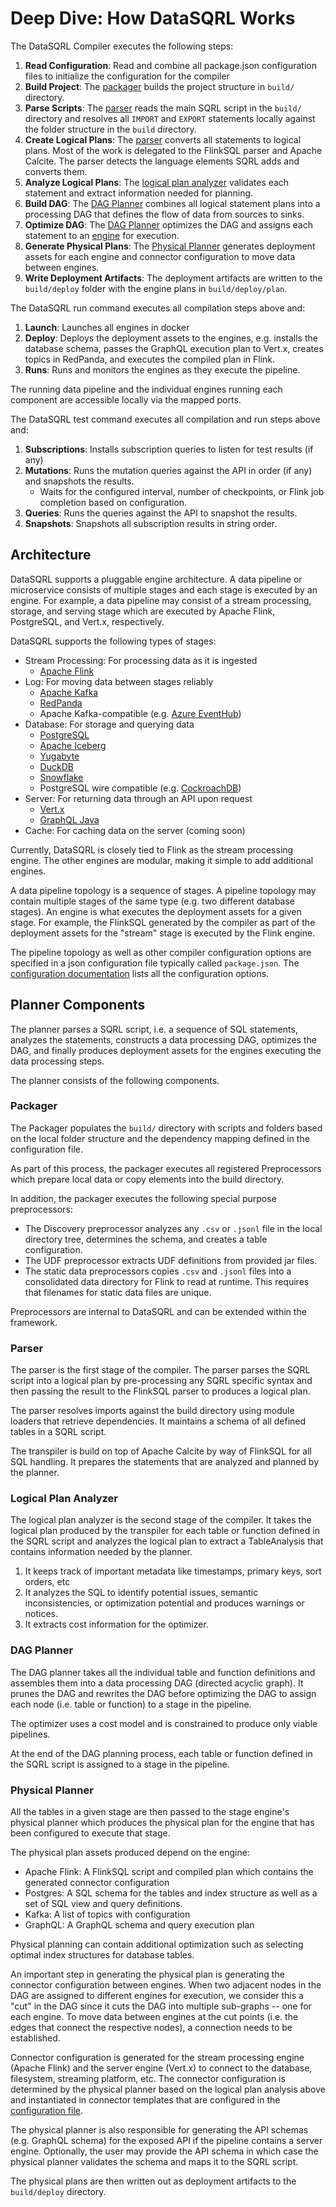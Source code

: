 # Deep Dive: How DataSQRL Works

The DataSQRL Compiler executes the following steps:

1. **Read Configuration**: Read and combine all package.json configuration files to initialize the configuration for the compiler
2. **Build Project**: The [packager](#packager) builds the project structure in `build/` directory.
3. **Parse Scripts**: The [parser](#parser) reads the main SQRL script in the `build/` directory and resolves all `IMPORT` and `EXPORT` statements locally against the folder structure in the `build` directory.
4. **Create Logical Plans**: The [parser](#parser) converts all statements to logical plans. Most of the work is delegated to the FlinkSQL parser and Apache Calcite. The parser detects the language elements SQRL adds and converts them.
5. **Analyze Logical Plans**: The [logical plan analyzer](#logical-plan-analyzer) validates each statement and extract information needed for planning.
6. **Build DAG**: The [DAG Planner](#dag-planner) combines all logical statement plans into a processing DAG that defines the flow of data from sources to sinks.
7. **Optimize DAG**: The [DAG Planner](#dag-planner) optimizes the DAG and assigns each statement to an [engine](#architecture) for execution.
8. **Generate Physical Plans**: The [Physical Planner](#physical-planner) generates deployment assets for each engine and connector configuration to move data between engines.
9. **Write Deployment Artifacts**: The deployment artifacts are written to the `build/deploy` folder with the engine plans in `build/deploy/plan`.

The DataSQRL run command executes all compilation steps above and:
1. **Launch**: Launches all engines in docker
2. **Deploy**: Deploys the deployment assets to the engines, e.g. installs the database schema, passes the GraphQL execution plan to Vert.x, creates topics in RedPanda, and executes the compiled plan in Flink.
3. **Runs**: Runs and monitors the engines as they execute the pipeline.

The running data pipeline and the individual engines running each component are accessible locally via the mapped ports.

The DataSQRL test command executes all compilation and run steps above and:
1. **Subscriptions**: Installs subscription queries to listen for test results (if any)
2. **Mutations**: Runs the mutation queries against the API in order (if any) and snapshots the results.
   * Waits for the configured interval, number of checkpoints, or Flink job completion based on configuration.
4. **Queries**: Runs the queries against the API to snapshot the results.
5. **Snapshots**: Snapshots all subscription results in string order.


## Architecture

DataSQRL supports a pluggable engine architecture. A data pipeline or microservice
consists of multiple stages and each stage is executed by an engine.
For example, a data pipeline may consist of a stream processing, storage, and
serving stage which are executed by Apache Flink, PostgreSQL, and Vert.x, respectively.

DataSQRL supports the following types of stages:

* Stream Processing: For processing data as it is ingested
  * [Apache Flink](https://flink.apache.org/)  
* Log: For moving data between stages reliably
  * [Apache Kafka](https://kafka.apache.org/)
  * [RedPanda](https://redpanda.com/)
  * Apache Kafka-compatible (e.g. [Azure EventHub](https://azure.microsoft.com/en-us/services/event-hubs/))
* Database: For storage and querying data
  * [PostgreSQL](https://www.postgresql.org/) 
  * [Apache Iceberg](https://iceberg.apache.org/)
  * [Yugabyte](https://www.yugabyte.com/)
  * [DuckDB](https://duckdb.org/)
  * [Snowflake](https://www.snowflake.com/)
  * PostgreSQL wire compatible (e.g. [CockroachDB](https://www.cockroachlabs.com/))
* Server: For returning data through an API upon request
  * [Vert.x](https://vertx.io/)
  * [GraphQL Java](https://www.graphql-java.com/)
* Cache: For caching data on the server (coming soon)

Currently, DataSQRL is closely tied to Flink as the stream processing engine. The other engines are modular, making it simple to add additional engines.

A data pipeline topology is a sequence of stages. A pipeline topology may contain
multiple stages of the same type (e.g. two different database stages).
An engine is what executes the deployment assets for a given stage.
For example, the FlinkSQL generated by the compiler as part of the deployment assets for the "stream" stage is
executed by the Flink engine.

The pipeline topology as well as other compiler configuration options are
specified in a json configuration file typically called `package.json`.
The [configuration documentation](configuration.md) lists all the configuration options.

## Planner Components

The planner parses a SQRL script, i.e. a sequence of SQL statements, analyzes
the statements, constructs a data processing DAG, optimizes the DAG, and finally
produces deployment assets for the engines executing the data processing steps.

The planner consists of the following components.

### Packager

The Packager populates the `build/` directory with scripts and folders based on the local folder structure and the dependency mapping defined in the configuration file. 

As part of this process, the packager executes all registered Preprocessors which prepare local data or copy elements into the build directory.

In addition, the packager executes the following special purpose preprocessors:

* The Discovery preprocessor analyzes any `.csv` or `.jsonl` file in the local directory tree, determines the schema, and creates a table configuration.
* The UDF preprocessor extracts UDF definitions from provided jar files.
* The static data preprocessors copies `.csv` and `.jsonl` files into a consolidated data directory for Flink to read at runtime. This requires that filenames for static data files are unique.

Preprocessors are internal to DataSQRL and can be extended within the framework.



### Parser

The parser is the first stage of the compiler. The parser parses the
SQRL script into a logical plan by pre-processing any SQRL specific syntax and then
passing the result to the FlinkSQL parser to produces a logical plan.

The parser resolves imports against the build directory using module loaders
that retrieve dependencies. It maintains a schema of all defined tables
in a SQRL script.

The transpiler is build on top of Apache Calcite by way of FlinkSQL for all SQL handling.
It prepares the statements that are analyzed and planned by the planner.

### Logical Plan Analyzer

The logical plan analyzer is the second stage of the compiler. It takes the
logical plan produced by the transpiler for each table or function
defined in the SQRL script and analyzes the logical plan to extract a TableAnalysis
that contains information needed by the planner.

1. It keeps track of important metadata like timestamps, primary keys, sort orders, etc
2. It analyzes the SQL to identify potential issues, semantic inconsistencies, or optimization potential and produces warnings or notices.
3. It extracts cost information for the optimizer.


### DAG Planner

The DAG planner takes all the individual table and function definitions and assembles them into
a data processing DAG (directed acyclic graph). It prunes the DAG and rewrites the DAG before optimizing the
DAG to assign each node (i.e. table or function) to a stage in the pipeline.

The optimizer uses a cost model and is constrained to produce only viable
pipelines.

At the end of the DAG planning process, each table or function defined in the SQRL script
is assigned to a stage in the pipeline.

### Physical Planner

All the tables in a given stage are then passed to the stage engine's physical
planner which produces the physical plan for the engine that has been
configured to execute that stage.

The physical plan assets produced depend on the engine:
* Apache Flink: A FlinkSQL script and compiled plan which contains the generated connector configuration
* Postgres: A SQL schema for the tables and index structure as well as a set of SQL view and query definitions.
* Kafka: A list of topics with configuration
* GraphQL: A GraphQL schema and query execution plan

Physical planning can contain additional optimization such as selecting optimal index
structures for database tables.

An important step in generating the physical plan is generating the connector configuration between engines.
When two adjacent nodes in the DAG are assigned to different engines for execution,
we consider this a "cut" in the DAG since it cuts the DAG into multiple sub-graphs -- one for each engine.
To move data between engines at the cut points (i.e. the edges that connect the respective nodes), a connection needs to be established.

Connector configuration is generated for the stream processing engine (Apache Flink)
and the server engine (Vert.x) to connect to the database, filesystem, streaming platform, etc.
The connector configuration is determined by the physical planner based on the logical plan analysis above
and instantiated in connector templates that are configured in the [configuration file](configuration.md).

The physical planner is also responsible for generating the API schemas (e.g. GraphQL schema)
for the exposed API if the pipeline contains a server engine. Optionally, the user may
provide the API schema in which case the physical planner validates the schema and maps it
to the SQRL script.

The physical plans are then written out as deployment artifacts to the `build/deploy`
directory.

